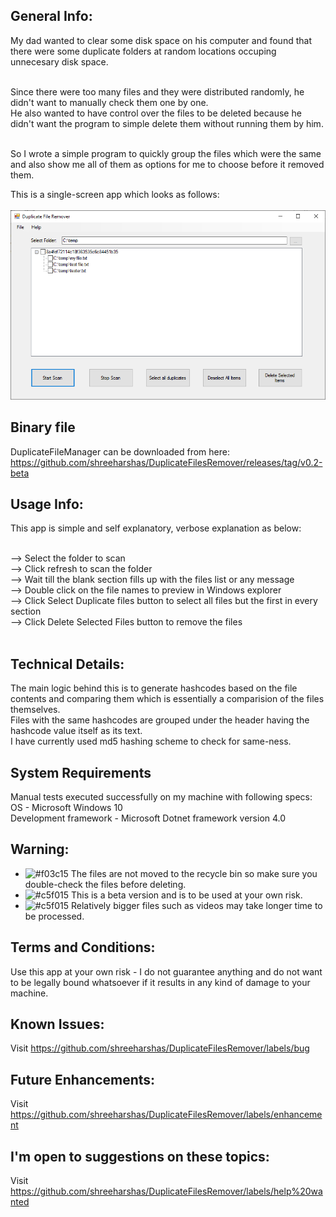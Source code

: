 ## General Info:

My dad wanted to clear some disk space on his computer and found that there were some duplicate folders at random locations occuping unnecesary disk space. <br /> <br />

Since there were too many files and they were distributed randomly, he didn't want to manually check them one by one. <br />
He also wanted to have control over the files to be deleted because he didn't want the program to simple delete them without running them by him. <br /> <br />

So I wrote a simple program to quickly group the files which were the same and also show me all of them as options for me to choose before it removed them. <br />

This is a single-screen app which looks as follows: <br /> <br/>
![Main Screen](https://github.com/shreeharshas/DuplicateFilesRemover/blob/master/THE%20APP%20IS%20HERE/DFR.png) <br />

## Binary file

DuplicateFileManager can be downloaded from here: <br />
https://github.com/shreeharshas/DuplicateFilesRemover/releases/tag/v0.2-beta


## Usage Info:

This app is simple and self explanatory, verbose explanation as below: <br /> <br />

--> Select the folder to scan <br />
--> Click refresh to scan the folder <br />
--> Wait till the blank section fills up with the files list or any message <br />
--> Double click on the file names to preview in Windows explorer <br />
--> Click Select Duplicate files button to select all files but the first in every section <br />
--> Click Delete Selected Files button to remove the files <br /> <br />

## Technical Details:

The main logic behind this is to generate hashcodes based on the file contents and comparing them which is essentially a comparision of the files themselves. <br />
Files with the same hashcodes are grouped under the header having the hashcode value itself as its text. <br />
I have currently used md5 hashing scheme to check for same-ness. <br />

## System Requirements

Manual tests executed successfully on my machine with following specs: <br />
OS - Microsoft Windows 10 <br />
Development framework - Microsoft Dotnet framework version 4.0 <br />

## Warning:
- ![#f03c15](https://via.placeholder.com/15/f03c15/000000?text=+) The files are not moved to the recycle bin so make sure you double-check the files before deleting. <br />
- ![#c5f015](https://via.placeholder.com/15/c5f015/000000?text=+) This is a beta version and is to be used at your own risk. <br />
- ![#c5f015](https://via.placeholder.com/15/c5f015/000000?text=+) Relatively bigger files such as videos may take longer time to be processed. <br />


## Terms and Conditions:

Use this app at your own risk - I do not guarantee anything and do not want to be legally bound whatsoever if it results in any kind of damage to your machine. <br />

## Known Issues:

Visit https://github.com/shreeharshas/DuplicateFilesRemover/labels/bug

## Future Enhancements:

Visit https://github.com/shreeharshas/DuplicateFilesRemover/labels/enhancement

## I'm open to suggestions on these topics:

Visit https://github.com/shreeharshas/DuplicateFilesRemover/labels/help%20wanted
